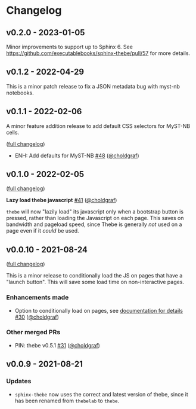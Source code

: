# Changelog

## v0.2.0 - 2023-01-05

Minor improvements to support up to Sphinx 6. See https://github.com/executablebooks/sphinx-thebe/pull/57 for more details.

## v0.1.2 - 2022-04-29

This is a minor patch release to fix a JSON metadata bug with myst-nb notebooks.

## v0.1.1 - 2022-02-06

A minor feature addition release to add default CSS selectors for MyST-NB cells.

([full changelog](https://github.com/executablebooks/sphinx-thebe/compare/v0.1.0...ff1fd4b40615c32e6c9d0a60b98434cc1fe2f084))

- ENH: Add defaults for MyST-NB [#48](https://github.com/executablebooks/sphinx-thebe/pull/48) ([@choldgraf](https://github.com/choldgraf))


## v0.1.0 - 2022-02-05

([full changelog](https://github.com/executablebooks/sphinx-thebe/compare/v0.0.10...4d1a60c5126ce633b1a36de43b4990b2f4d08730))

**Lazy load thebe javascript** [#41](https://github.com/executablebooks/sphinx-thebe/pull/41) ([@choldgraf](https://github.com/choldgraf))

`thebe` will now "lazily load" its javascript only when a bootstrap button is pressed, rather than loading the Javascript on each page.
This saves on bandwidth and pageload speed, since Thebe is generally _not_ used on a page even if it _could_ be used.

## v0.0.10 - 2021-08-24

([full changelog](https://github.com/executablebooks/sphinx-thebe/compare/v0.0.9...e18d1bf94a8fa79476f035a349bd63d03bba83e7))

This is a minor release to conditionally load the JS on pages that have a "launch button".
This will save some load time on non-interactive pages.

### Enhancements made

- Option to conditionally load on pages, see [documentation for details](https://sphinx-thebe.readthedocs.io/en/latest/configure.html#only-load-js-on-certain-pages) [#30](https://github.com/executablebooks/sphinx-thebe/pull/30) ([@choldgraf](https://github.com/choldgraf))

### Other merged PRs

- PIN: thebe v0.5.1 [#31](https://github.com/executablebooks/sphinx-thebe/pull/31) ([@choldgraf](https://github.com/choldgraf))

## v0.0.9 - 2021-08-21

### Updates

- `sphinx-thebe` now uses the correct and latest version of thebe, since it has been renamed from `thebelab` to `thebe`.
